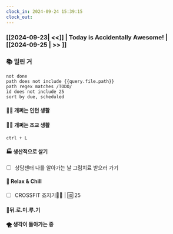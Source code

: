 ```yaml
---
clock_in: 2024-09-24 15:39:15
clock_out: 
---
```

### [[2024-09-23| <<]] | **Today is Accidentally Awesome!** | [[2024-09-25 | >> ]]

### 📚 밀린 거
```tasks
not done 
path does not include {{query.file.path}}
path regex matches /TODO/
id does not include 25
sort by due, scheduled
```

#### 🤦‍♂️ 개쩌는 인턴 생활
#### 👨‍🏫 개쩌는 조교 생활
`ctrl + L`

#### 🏭 생산적으로 살기
- [ ] 상담센터 나를 알아가는 날 그림치료 받으러 가기 

#### 🍻 Relax & Chill 
- [ ] CROSSFIT 죠지기🏋️‍♀️ | 🆔 25


#### 💨뒤.로.미.루.기

#### 🌪 생각이 돌아가는 중